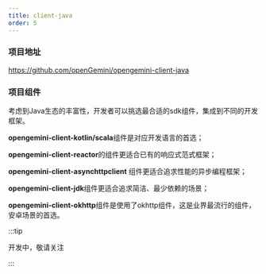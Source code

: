 ```yaml
---
title: client-java
order: 5
---
```


### **项目地址**

https://github.com/openGemini/opengemini-client-java

### 项目组件

考虑到Java生态的丰富性，开发者可以挑选最合适的sdk组件，集成到不同的开发框架。

**opengemini-client-kotlin/scala**组件是对应开发语言的首选；

**opengemini-client-reactor**的组件更适合已有的响应式范式框架；

**opengemini-client-asynchttpclient** 组件更适合追求性能的异步编程框架；

**opengemini-client-jdk**组件更适合追求简洁、最少依赖的场景；

**opengemini-client-okhttp**组件是使用了okhttp组件，这是业界最流行的组件，安卓场景的首选。



:::tip

开发中，敬请关注

:::
